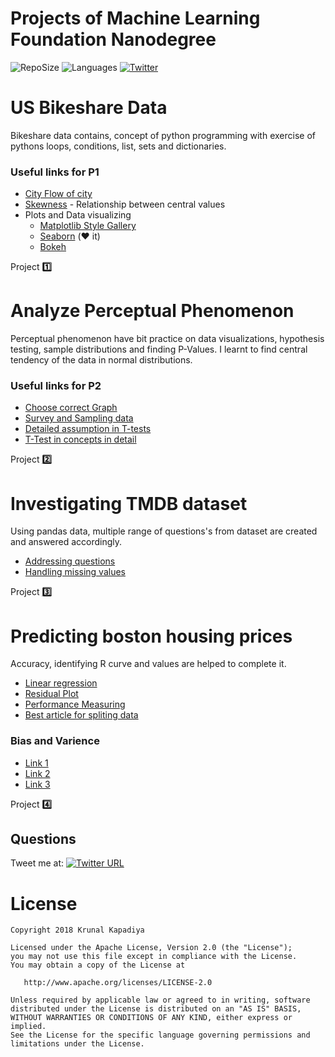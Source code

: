 # Projects of Machine Learning Foundation Nanodegree 


![RepoSize](https://img.shields.io/github/repo-size/krunal3kapadiya/MLFND)
![Languages](https://img.shields.io/github/languages/count/krunal3kapadiya/MLFND)
[![Twitter](https://img.shields.io/badge/Twitter-%40krunal3kapadiya-blue.svg)](https://twitter.com/krunal3kapadiya)

# US Bikeshare Data 

Bikeshare data contains, concept of python programming with exercise of pythons loops, conditions, list, sets and dictionaries.

### Useful links for P1
- [City Flow of city](https://vimeo.com/173787508)
- [Skewness](https://en.wikipedia.org/wiki/Skewness) - Relationship between central values 
- Plots and Data visualizing
    - [Matplotlib Style Gallery](https://tonysyu.github.io/raw_content/matplotlib-style-gallery/gallery.html)
    - [Seaborn](https://seaborn.pydata.org/) (:heart: it)
    - [Bokeh](https://bokeh.pydata.org/en/latest/)

Project [__:one:__](https://github.com/krunal3kapadiya/MLFND/tree/master/P1-US-BikeShare-Data)

# Analyze Perceptual Phenomenon

Perceptual phenomenon have bit practice on data visualizations, hypothesis testing, sample distributions and finding P-Values. I learnt to find central tendency of the data in normal distributions.

### Useful links for P2
- [Choose correct Graph](https://www.tableau.com/sites/default/files/media/which_chart_v6_final_0.pdf)
- [Survey and Sampling data](https://nces.ed.gov/blogs/nces/post/statistical-concepts-in-brief-how-and-why-does-nces-use-sample-surveys)
- [Detailed assumption in T-tests](http://www.psychology.emory.edu/clinical/bliwise/Tutorials/TOM/meanstests/assump.htm)
- [T-Test in concepts in detail](http://support.minitab.com/en-us/minitab/17/topic-library/basic-statistics-and-graphs/hypothesis-tests/tests-of-means/why-use-paired-t/)

Project [__:two:__](https://github.com/krunal3kapadiya/MLFND/tree/master/P2-Perceptual-Phenomenon)

# Investigating TMDB dataset

Using pandas data, multiple range of questions's from dataset are created and answered accordingly.

- [Addressing questions](https://buckwoody.wordpress.com/2015/12/30/the-hardest-thing-in-data-science/)
- [Handling missing values](https://gallery.azure.ai/Experiment/Methods-for-handling-missing-values-1)

Project [__:three:__](https://github.com/krunal3kapadiya/MLFND/tree/master/P3-Investigating-Tmdb-Dataset)

# Predicting boston housing prices

Accuracy, identifying R curve and values are helped to complete it.

- [Linear regression](https://pythonspot.com/linear-regression/)
- [Residual Plot](http://www.scikit-yb.org/en/latest/api/regressor/residuals.html)
- [Performance Measuring](https://classroom.udacity.com/courses/ud730/lessons/6370362152/concepts/63798118300923)
- [Best article for spliting data](https://info.salford-systems.com/blog/bid/337783/Why-Data-Scientists-Split-Data-into-Train-and-Test)

### Bias and Varience
- [Link 1](http://scott.fortmann-roe.com/docs/BiasVariance.html)
- [Link 2](https://insidebigdata.com/2014/10/22/ask-data-scientist-bias-vs-variance-tradeoff/)
- [Link 3](https://machinelearningmastery.com/gentle-introduction-to-the-bias-variance-trade-off-in-machine-learning/)

Project [__:four:__](https://github.com/krunal3kapadiya/MLFND/tree/master/P4-Boston-Housing)

## Questions

Tweet me at: 
[![Twitter URL](https://img.shields.io/badge/Twitter-@krunal3kapadiya-blue.svg?style=for-the-badge)](https://twitter.com/krunal3kapadiya)

# License

    Copyright 2018 Krunal Kapadiya

    Licensed under the Apache License, Version 2.0 (the "License");
    you may not use this file except in compliance with the License.
    You may obtain a copy of the License at

       http://www.apache.org/licenses/LICENSE-2.0

    Unless required by applicable law or agreed to in writing, software
    distributed under the License is distributed on an "AS IS" BASIS,
    WITHOUT WARRANTIES OR CONDITIONS OF ANY KIND, either express or implied.
    See the License for the specific language governing permissions and
    limitations under the License.
